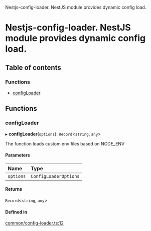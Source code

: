 Nestjs-config-loader. NestJS module provides dynamic config load.

# Nestjs-config-loader. NestJS module provides dynamic config load.

## Table of contents

### Functions

- [configLoader](README.md#configloader)

## Functions

### configLoader

▸ **configLoader**(`options`): `Record`<`string`, `any`\>

The function loads custom env files based on NODE_ENV

#### Parameters

| Name | Type |
| :------ | :------ |
| `options` | `ConfigLoaderOptions` |

#### Returns

`Record`<`string`, `any`\>

#### Defined in

[common/config-loader.ts:12](https://github.com/atelon/atelon-nestjs-config-loader/blob/45a7cfb/src/common/config-loader.ts#L12)
